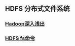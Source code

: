 ## HDFS 分布式文件系统

### [Hadoop深入浅出](https://github.com/sunnyandgood/BigBata/blob/master/HDFS/Hadoop%E6%B7%B1%E5%85%A5%E6%B5%85%E5%87%BA.md)
### [HDFS fs命令](https://github.com/sunnyandgood/BigBata/blob/master/HDFS/HDFS%20fs%E5%91%BD%E4%BB%A4.md)
